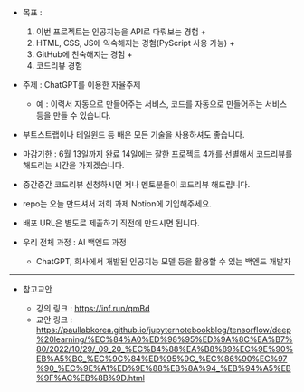 * 목표 : 
    1. 이번 프로젝트는 인공지능을 API로 다뤄보는 경험 + 
    2. HTML, CSS, JS에 익숙해지는 경험(PyScript 사용 가능) + 
    3. GitHub에 친숙해지는 경험 + 
    4. 코드리뷰 경험

* 주제 : ChatGPT를 이용한 자율주제
    * 예 : 이력서 자동으로 만들어주는 서비스, 코드를 자동으로 만들어주는 서비스 등을 만들 수 있습니다.

* 부트스트랩이나 테일윈드 등 배운 모든 기술을 사용하셔도 좋습니다.

* 마감기한 : 6월 13일까지 완료 14일에는 잘한 프로젝트 4개를 선별해서 코드리뷰를 해드리는 시간을 가지겠습니다.

* 중간중간 코드리뷰 신청하시면 저나 멘토분들이 코드리뷰 해드립니다.

* repo는 오늘 만드셔서 저희 과제 Notion에 기입해주세요.

* 배포 URL은 별도로 제출하기 직전에 만드시면 됩니다.

* 우리 전체 과정 : AI 백엔드 과정
    - ChatGPT, 회사에서 개발된 인공지능 모델 등을 활용할 수 있는 백엔드 개발자

---

* 참고교안

    * 강의 링크 : https://inf.run/qmBd
    * 교안 링크 : https://paullabkorea.github.io/jupyternotebookblog/tensorflow/deep%20learning/%EC%84%A0%ED%98%95%ED%9A%8C%EA%B7%80/2022/10/29/_09_20_%EC%B4%88%EA%B8%89%EC%9E%90%EB%A5%BC_%EC%9C%84%ED%95%9C_%EC%86%90%EC%97%90_%EC%9E%A1%ED%9E%88%EB%8A%94_%EB%94%A5%EB%9F%AC%EB%8B%9D.html
